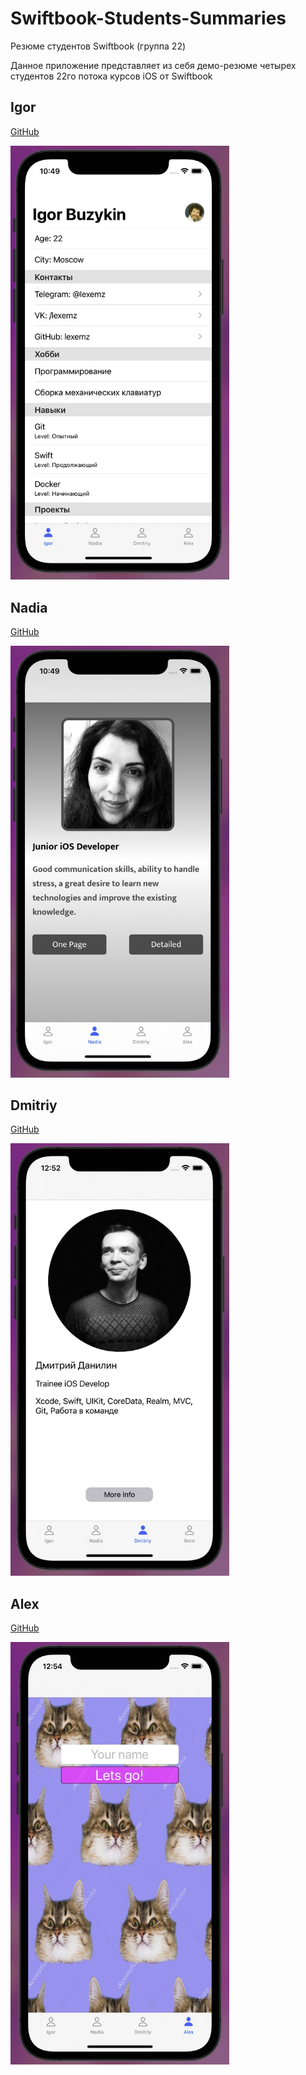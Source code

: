 # Swiftbook-Students-Summaries
Резюме студентов Swiftbook (группа 22)

Данное приложение представляет из себя демо-резюме четырех студентов 22го потока курсов iOS от Swiftbook

## Igor
[GitHub](https://github.com/lexemz)

<img src="doc/img/igor_screen.jpg" alt="igor_screen.jpg" width="350"/>

## Nadia
[GitHub](https://github.com/NadzeyaShpakouskaya)

<img src="doc/img/nadia_screen.jpg" alt="nadia_screen.jpg" width="350"/>

## Dmitriy
[GitHub](https://github.com/ZyFun)

<img src="doc/img/dmitriy_screen.jpg" alt="dmitriy_screen.jpg" width="350"/>

## Alex
[GitHub](https://github.com/ArcaniZZZ)

<img src="doc/img/alex_screen.jpg" alt="alex_screen.jpg" width="350"/>